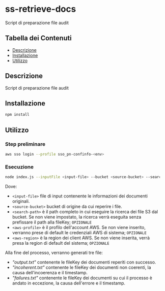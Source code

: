 # ss-retrieve-docs

Script di preparazione file audit

## Tabella dei Contenuti

- [Descrizione](#descrizione)
- [Installazione](#installazione)
- [Utilizzo](#utilizzo)

## Descrizione

Script di preparazione file audit

## Installazione

```bash
npm install
```

## Utilizzo

### Step preliminare

```bash
aws sso login --profile sso_pn-confinfo-<env>
```

### Esecuzione

```bash
node index.js --inputFile <input-file> --bucket <source-bucket> --searchPath <search-path> --awsProfile <aws-profile> --awsRegion <aws-region>
```

Dove:

- `<input-file>` file di input contenente le informazioni dei documenti originali.
- `<source-bucket>` bucket di origine da cui reperire i file.
- `<search-path>` è il path completo in cui eseguire la ricerca dei file S3 dal bucket. Se non viene impostato, la ricerca verrà eseguita senza prefissare il path alla fileKey; `OPZIONALE`
- `<aws-profile>` è il profilo dell'account AWS. Se non viene inserito, verranno prese di default le credenziali AWS di sistema; `OPZIONALE`
- `<aws-region>` è la region dei client AWS. Se non viene inserita, verrà presa la region di default del sistema; `OPZIONALE`

Alla fine del processo, verranno generati tre file:

- _"output.txt"_ contenente le fileKey dei documenti reperiti con successo.
- _"incoherent.txt"_ contenente le fileKey dei documenti non coerenti, la causa dell'incoerenza e il timestamp.
- _"failures.txt"_ contenente le fileKey dei documenti su cui il processo è andato in eccezione, la causa dell'errore e il timestamp.